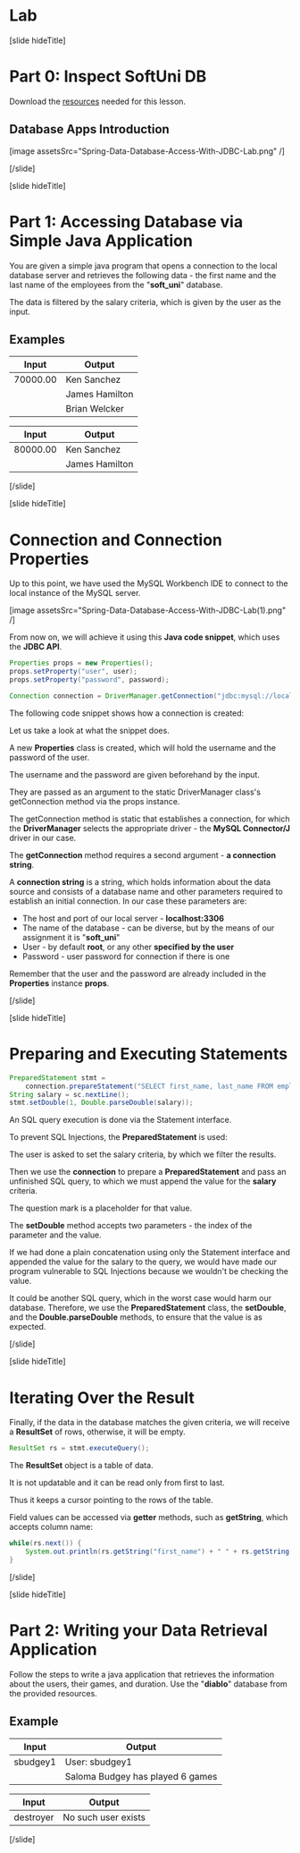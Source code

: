 # Lab

[slide hideTitle]

# Part 0: Inspect SoftUni DB

Download the [resources](https://videos.softuni.org/resources/java/Java-ORM-And-Spring-Data/lab_resources_database_data_database_access_with_JDBC.zip) needed for this lesson.

## Database Apps Introduction

[image assetsSrc="Spring-Data-Database-Access-With-JDBC-Lab.png" /]

[/slide]

[slide hideTitle]

# Part 1: Accessing Database via Simple Java Application 

You are given a simple java program that opens a connection to the local database server and retrieves the following data - the first name and the last name of the employees from the "**soft_uni**" database. 

The data is filtered by the salary criteria, which is given by the user as the input. 

## Examples

| **Input** | **Output** |
|---|---|
| 70000.00   | Ken Sanchez |
||James Hamilton |
||Brian Welcker |

| **Input** | **Output** |
|---|---|
| 80000.00  | Ken Sanchez |
||James Hamilton   |

[/slide]

[slide hideTitle]

# Connection and Connection Properties

Up to this point, we have used the MySQL Workbench IDE to connect to the local instance of the MySQL server. 

[image assetsSrc="Spring-Data-Database-Access-With-JDBC-Lab(1).png" /]

From now on, we will achieve it using this **Java code snippet**, which uses the **JDBC API**.

```java
Properties props = new Properties();
props.setProperty("user", user);
props.setProperty("password", password);

Connection connection = DriverManager.getConnection("jdbc:mysql://localhost:3306/soft_uni", props);
```

The following code snippet shows how a connection is created:

Let us take a look at what the snippet does. 

A new **Properties** class is created, which will hold the username and the password of the user. 

The username and the password are given beforehand by the input. 

They are passed as an argument to the static DriverManager class's getConnection method via the props instance.

The getConnection method is static that establishes a connection, for which the **DriverManager** selects the appropriate driver - the **MySQL Connector/J** driver in our case.

The **getConnection** method requires a second argument - **a connection string**. 

A **connection string** is a string, which holds information about the data source and consists of a database name and other parameters required to establish an initial connection. In our case these parameters are:

- The host and port of our local server - **localhost:3306**
- The name of the database - can be diverse, but by the means of our assignment it is "**soft_uni**"
- User - by default **root**, or any other **specified by the user**
- Password - user password for connection if there is one


Remember that the user and the password are already included in the **Properties** instance **props**.


[/slide]

[slide hideTitle]

# Preparing and Executing Statements

```java
PreparedStatement stmt =
    connection.prepareStatement("SELECT first_name, last_name FROM employees WHERE salary > ?");
String salary = sc.nextLine();
stmt.setDouble(1, Double.parseDouble(salary));
```

An SQL query execution is done via the Statement interface. 

To prevent SQL Injections, the **PreparedStatement** is used: 

The user is asked to set the salary criteria, by which we filter the results.

Then we use the **connection** to prepare a **PreparedStatement** and pass an unfinished SQL query, to which we must append the value for the **salary** criteria. 

The question mark is a placeholder for that value. 

The **setDouble** method accepts two parameters - the index of the parameter and the value. 

If we had done a plain concatenation using only the Statement interface and appended the value for the salary to the query, we would have made our program vulnerable to SQL Injections because we wouldn't be checking the value. 

It could be another SQL query, which in the worst case would harm our database. Therefore, we use the **PreparedStatement** class, the **setDouble**, and the **Double.parseDouble** methods, to ensure that the value is as expected.


[/slide]

[slide hideTitle]

# Iterating Over the Result


Finally, if the data in the database matches the given criteria, we will receive a **ResultSet** of rows, otherwise, it will be empty. 

```java
ResultSet rs = stmt.executeQuery();
```

The **ResultSet** object is a table of data. 

It is not updatable and it can be read only from first to last. 

Thus it keeps a cursor pointing to the rows of the table. 

Field values can be accessed via **getter** methods, such as **getString**, which accepts column name:

```java
while(rs.next()) {
    System.out.println(rs.getString("first_name") + " " + rs.getString("last_name"));
}
```

[/slide]

[slide hideTitle]

# Part 2: Writing your Data Retrieval Application

Follow the steps to write a java application that retrieves the information about the users, their games, and duration. Use the "**diablo**" database from the provided resources. 

## Example

| **Input** | **Output** |
|---|---|
| sbudgey1   | User: sbudgey1|
||Saloma Budgey has played 6 games|


| **Input** | **Output** |
|---|---|
| destroyer  | No such user exists  |


[/slide]

